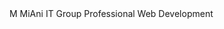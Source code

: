 <title>MiAni IT Group - Custom Website Development</title> <script src="https://cdn.tailwindcss.com"></script> <style> .gradient-bg { background: linear-gradient(135deg, #667eea 0%, #764ba2 100%); } .card-hover { transition: transform 0.3s ease, box-shadow 0.3s ease; } .card-hover:hover { transform: translateY(-5px); box-shadow: 0 20px 40px rgba(0,0,0,0.1); } .pulse-animation { animation: pulse 2s infinite; } @keyframes pulse { 0%, 100% { opacity: 1; } 50% { opacity: 0.7; } } </style>
M
MiAni IT Group
Professional Web Development
